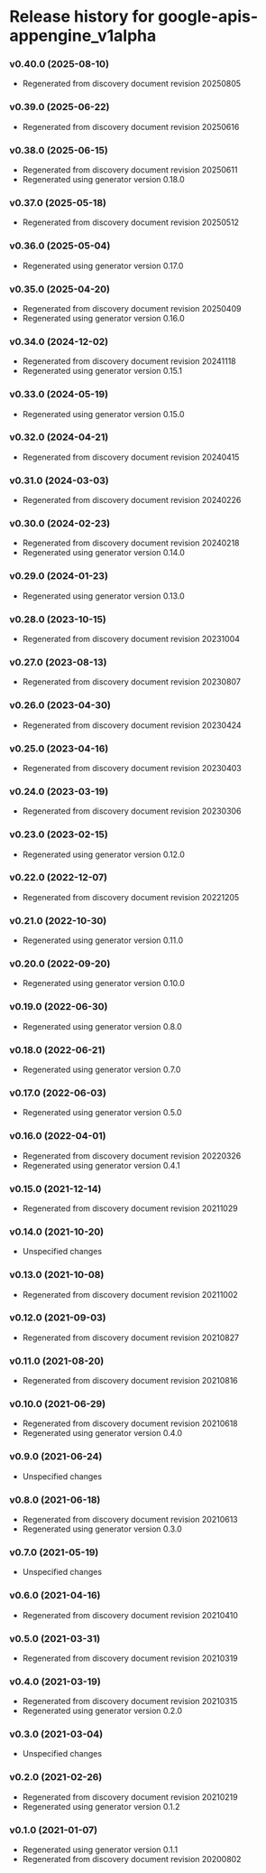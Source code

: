 # Release history for google-apis-appengine_v1alpha

### v0.40.0 (2025-08-10)

* Regenerated from discovery document revision 20250805

### v0.39.0 (2025-06-22)

* Regenerated from discovery document revision 20250616

### v0.38.0 (2025-06-15)

* Regenerated from discovery document revision 20250611
* Regenerated using generator version 0.18.0

### v0.37.0 (2025-05-18)

* Regenerated from discovery document revision 20250512

### v0.36.0 (2025-05-04)

* Regenerated using generator version 0.17.0

### v0.35.0 (2025-04-20)

* Regenerated from discovery document revision 20250409
* Regenerated using generator version 0.16.0

### v0.34.0 (2024-12-02)

* Regenerated from discovery document revision 20241118
* Regenerated using generator version 0.15.1

### v0.33.0 (2024-05-19)

* Regenerated using generator version 0.15.0

### v0.32.0 (2024-04-21)

* Regenerated from discovery document revision 20240415

### v0.31.0 (2024-03-03)

* Regenerated from discovery document revision 20240226

### v0.30.0 (2024-02-23)

* Regenerated from discovery document revision 20240218
* Regenerated using generator version 0.14.0

### v0.29.0 (2024-01-23)

* Regenerated using generator version 0.13.0

### v0.28.0 (2023-10-15)

* Regenerated from discovery document revision 20231004

### v0.27.0 (2023-08-13)

* Regenerated from discovery document revision 20230807

### v0.26.0 (2023-04-30)

* Regenerated from discovery document revision 20230424

### v0.25.0 (2023-04-16)

* Regenerated from discovery document revision 20230403

### v0.24.0 (2023-03-19)

* Regenerated from discovery document revision 20230306

### v0.23.0 (2023-02-15)

* Regenerated using generator version 0.12.0

### v0.22.0 (2022-12-07)

* Regenerated from discovery document revision 20221205

### v0.21.0 (2022-10-30)

* Regenerated using generator version 0.11.0

### v0.20.0 (2022-09-20)

* Regenerated using generator version 0.10.0

### v0.19.0 (2022-06-30)

* Regenerated using generator version 0.8.0

### v0.18.0 (2022-06-21)

* Regenerated using generator version 0.7.0

### v0.17.0 (2022-06-03)

* Regenerated using generator version 0.5.0

### v0.16.0 (2022-04-01)

* Regenerated from discovery document revision 20220326
* Regenerated using generator version 0.4.1

### v0.15.0 (2021-12-14)

* Regenerated from discovery document revision 20211029

### v0.14.0 (2021-10-20)

* Unspecified changes

### v0.13.0 (2021-10-08)

* Regenerated from discovery document revision 20211002

### v0.12.0 (2021-09-03)

* Regenerated from discovery document revision 20210827

### v0.11.0 (2021-08-20)

* Regenerated from discovery document revision 20210816

### v0.10.0 (2021-06-29)

* Regenerated from discovery document revision 20210618
* Regenerated using generator version 0.4.0

### v0.9.0 (2021-06-24)

* Unspecified changes

### v0.8.0 (2021-06-18)

* Regenerated from discovery document revision 20210613
* Regenerated using generator version 0.3.0

### v0.7.0 (2021-05-19)

* Unspecified changes

### v0.6.0 (2021-04-16)

* Regenerated from discovery document revision 20210410

### v0.5.0 (2021-03-31)

* Regenerated from discovery document revision 20210319

### v0.4.0 (2021-03-19)

* Regenerated from discovery document revision 20210315
* Regenerated using generator version 0.2.0

### v0.3.0 (2021-03-04)

* Unspecified changes

### v0.2.0 (2021-02-26)

* Regenerated from discovery document revision 20210219
* Regenerated using generator version 0.1.2

### v0.1.0 (2021-01-07)

* Regenerated using generator version 0.1.1
* Regenerated from discovery document revision 20200802

